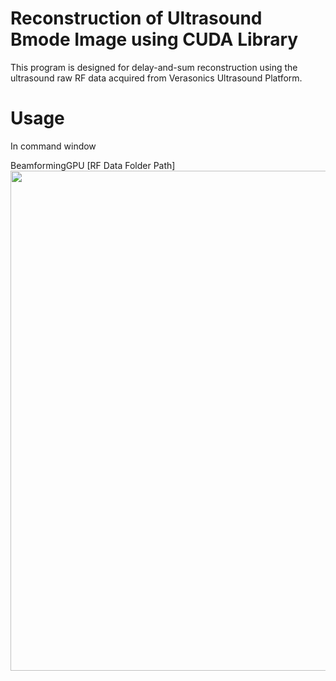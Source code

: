 # Reconstruction of Ultrasound Bmode Image using CUDA Library
This program is designed for delay-and-sum reconstruction using the ultrasound raw RF data acquired from Verasonics Ultrasound Platform.

# Usage
In command window

BeamformingGPU [RF Data Folder Path]
 <img src="imgs/CurveletTransform.PNG" width="800px"/>

